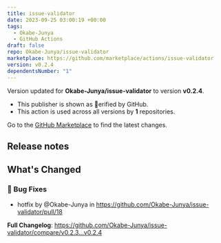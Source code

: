 ```yaml
---
title: issue-validator
date: 2023-09-25 03:00:19 +00:00
tags:
  - Okabe-Junya
  - GitHub Actions
draft: false
repo: Okabe-Junya/issue-validator
marketplace: https://github.com/marketplace/actions/issue-validator
version: v0.2.4
dependentsNumber: "1"
---
```



Version updated for **Okabe-Junya/issue-validator** to version **v0.2.4**.
- This publisher is shown as erified by GitHub.
- This action is used across all versions by **1** repositories.

Go to the [GitHub Marketplace](https://github.com/marketplace/actions/issue-validator) to find the latest changes.

## Release notes

<!-- Release notes generated using configuration in .github/release.yml at v0.2.4 -->

## What's Changed
### 🐛 Bug Fixes
* hotfix by @Okabe-Junya in https://github.com/Okabe-Junya/issue-validator/pull/18


**Full Changelog**: https://github.com/Okabe-Junya/issue-validator/compare/v0.2.3...v0.2.4
